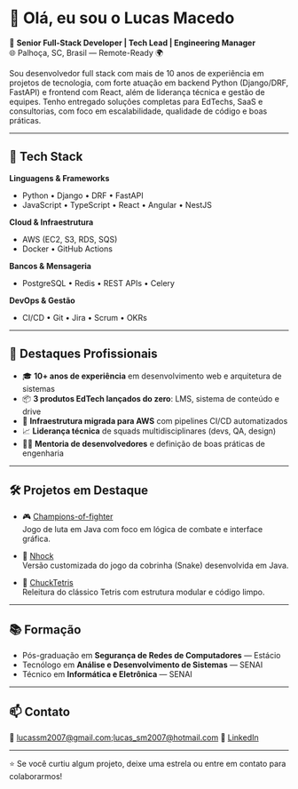 # 👋 Olá, eu sou o Lucas Macedo

🎯 **Senior Full-Stack Developer | Tech Lead | Engineering Manager**  
🌐 Palhoça, SC, Brasil — Remote-Ready 🌍

Sou desenvolvedor full stack com mais de 10 anos de experiência em projetos de tecnologia, com forte atuação em backend Python (Django/DRF, FastAPI) e frontend com React, além de liderança técnica e gestão de equipes. Tenho entregado soluções completas para EdTechs, SaaS e consultorias, com foco em escalabilidade, qualidade de código e boas práticas.

---

## 🧠 Tech Stack

**Linguagens & Frameworks**  
- Python • Django • DRF • FastAPI  
- JavaScript • TypeScript • React • Angular • NestJS

**Cloud & Infraestrutura**  
- AWS (EC2, S3, RDS, SQS)  
- Docker • GitHub Actions

**Bancos & Mensageria**  
- PostgreSQL • Redis • REST APIs • Celery

**DevOps & Gestão**  
- CI/CD • Git • Jira • Scrum • OKRs

---

## 🚀 Destaques Profissionais

- 🎓 **10+ anos de experiência** em desenvolvimento web e arquitetura de sistemas
- 📦 **3 produtos EdTech lançados do zero**: LMS, sistema de conteúdo e drive
- 🔧 **Infraestrutura migrada para AWS** com pipelines CI/CD automatizados
- 📈 **Liderança técnica** de squads multidisciplinares (devs, QA, design)
- 👨‍🏫 **Mentoria de desenvolvedores** e definição de boas práticas de engenharia

---

## 🛠️ Projetos em Destaque

- 🎮 [Champions-of-fighter](https://github.com/LucasMacedo/Champions-of-fighter)  
  Jogo de luta em Java com foco em lógica de combate e interface gráfica.

- 🐍 [Nhock](https://github.com/LucasMacedo/Nhock)  
  Versão customizada do jogo da cobrinha (Snake) desenvolvida em Java.

- 🧱 [ChuckTetris](https://github.com/LucasMacedo/ChuckTetris)  
  Releitura do clássico Tetris com estrutura modular e código limpo.

---

## 📚 Formação

- Pós-graduação em **Segurança de Redes de Computadores** — Estácio  
- Tecnólogo em **Análise e Desenvolvimento de Sistemas** — SENAI  
- Técnico em **Informática e Eletrônica** — SENAI

---

## 📫 Contato

📧 lucassm2007@gmail.com;lucas_sm2007@hotmail.com
🔗 [LinkedIn](https://www.linkedin.com/in/lucas-d-595535a9)

---

⭐ Se você curtiu algum projeto, deixe uma estrela ou entre em contato para colaborarmos!
